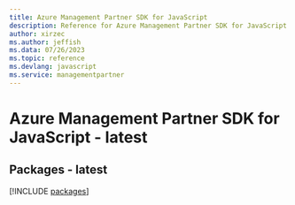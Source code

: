 ```yaml
---
title: Azure Management Partner SDK for JavaScript
description: Reference for Azure Management Partner SDK for JavaScript
author: xirzec
ms.author: jeffish
ms.data: 07/26/2023
ms.topic: reference
ms.devlang: javascript
ms.service: managementpartner
---
```

# Azure Management Partner SDK for JavaScript - latest
## Packages - latest
[!INCLUDE [packages](management-partner-index.md)]